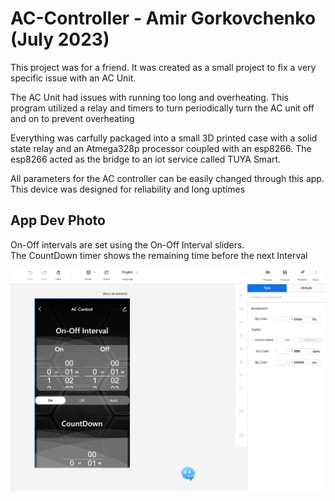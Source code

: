 # AC-Controller - Amir Gorkovchenko (July 2023)

This project was for a friend. It was created as a small project to fix a very specific issue with an AC Unit.

The AC Unit had issues with running too long and overheating.
This program utilized a relay and timers to turn periodically turn the AC unit off and on to prevent overheating

Everything was carfully packaged into a small 3D printed case with a solid state relay and an Atmega328p processor coupled with an esp8266.
The esp8266 acted as the bridge to an iot service called TUYA Smart.

All parameters for the AC controller can be easily changed through this app. This device was designed for reliability and long uptimes

## App Dev Photo
On-Off intervals are set using the On-Off Interval sliders.\
The CountDown timer shows the remaining time before the next Interval

![alt text](image.png)